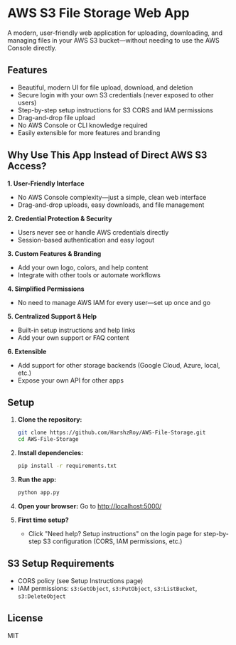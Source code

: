 # AWS S3 File Storage Web App

A modern, user-friendly web application for uploading, downloading, and managing files in your AWS S3 bucket—without needing to use the AWS Console directly.

## Features
- Beautiful, modern UI for file upload, download, and deletion
- Secure login with your own S3 credentials (never exposed to other users)
- Step-by-step setup instructions for S3 CORS and IAM permissions
- Drag-and-drop file upload
- No AWS Console or CLI knowledge required
- Easily extensible for more features and branding

## Why Use This App Instead of Direct AWS S3 Access?

**1. User-Friendly Interface**
- No AWS Console complexity—just a simple, clean web interface
- Drag-and-drop uploads, easy downloads, and file management

**2. Credential Protection & Security**
- Users never see or handle AWS credentials directly
- Session-based authentication and easy logout

**3. Custom Features & Branding**
- Add your own logo, colors, and help content
- Integrate with other tools or automate workflows

**4. Simplified Permissions**
- No need to manage AWS IAM for every user—set up once and go

**5. Centralized Support & Help**
- Built-in setup instructions and help links
- Add your own support or FAQ content

**6. Extensible**
- Add support for other storage backends (Google Cloud, Azure, local, etc.)
- Expose your own API for other apps

## Setup

1. **Clone the repository:**
   ```sh
   git clone https://github.com/HarshzRoy/AWS-File-Storage.git
   cd AWS-File-Storage
   ```
2. **Install dependencies:**
   ```sh
   pip install -r requirements.txt
   ```
3. **Run the app:**
   ```sh
   python app.py
   ```
4. **Open your browser:**
   Go to [http://localhost:5000/](http://localhost:5000/)

5. **First time setup?**
   - Click "Need help? Setup instructions" on the login page for step-by-step S3 configuration (CORS, IAM permissions, etc.)

## S3 Setup Requirements
- CORS policy (see Setup Instructions page)
- IAM permissions: `s3:GetObject`, `s3:PutObject`, `s3:ListBucket`, `s3:DeleteObject`





## License
MIT
